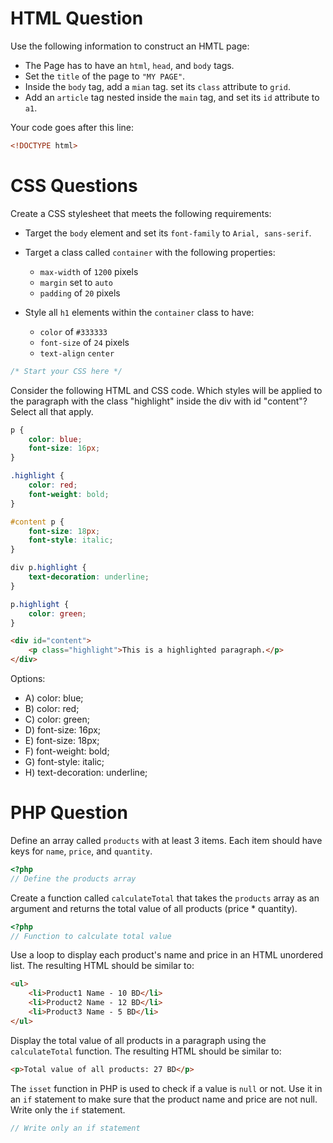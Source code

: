# HTML Question

Use the following information to construct an HMTL page:
- The Page has to have an `html`, `head`, and `body` tags.
- Set the `title` of the page to `"MY PAGE"`.
- Inside the `body` tag, add a `mian` tag. set its `class` attribute to `grid`.
- Add an `article` tag nested inside the `main` tag, and set its `id` attribute to `a1`.

Your code goes after this line:
```html
<!DOCTYPE html>
```

# CSS Questions

Create a CSS stylesheet that meets the following requirements:

- Target the `body` element and set its `font-family` to `Arial, sans-serif`.

- Target a class called `container` with the following properties:
    - `max-width` of `1200` pixels
    - `margin` set to `auto`
    - `padding` of `20` pixels

- Style all `h1` elements within the `container` class to have:
    - `color` of `#333333`
    - `font-size` of `24` pixels
    - `text-align` `center`

```css
/* Start your CSS here */
```

Consider the following HTML and CSS code. Which styles will be applied to the paragraph with the class "highlight" inside the div with id "content"? Select all that apply.
```css
p {
    color: blue;
    font-size: 16px;
}

.highlight {
    color: red;
    font-weight: bold;
}

#content p {
    font-size: 18px;
    font-style: italic;
}

div p.highlight {
    text-decoration: underline;
}

p.highlight {
    color: green;
}
```
```html
<div id="content">
    <p class="highlight">This is a highlighted paragraph.</p>
</div>
```

Options:
- A) color: blue;
- B) color: red;
- C) color: green;
- D) font-size: 16px;
- E) font-size: 18px;
- F) font-weight: bold;
- G) font-style: italic;
- H) text-decoration: underline;

# PHP Question

Define an array called `products` with at least 3 items. Each item should have keys for `name`, `price`, and `quantity`.

```php
<?php
// Define the products array
```

Create a function called `calculateTotal` that takes the `products` array as an argument and returns the total value of all products (price * quantity).

```php
<?php
// Function to calculate total value
```

Use a loop to display each product's name and price in an HTML unordered list.
The resulting HTML should be similar to:
```html
<ul>
    <li>Product1 Name - 10 BD</li>
    <li>Product2 Name - 12 BD</li>
    <li>Product3 Name - 5 BD</li>
</ul>
```

Display the total value of all products in a paragraph using the `calculateTotal` function.
The resulting HTML should be similar to:
```html
<p>Total value of all products: 27 BD</p>
```

The `isset` function in PHP is used to check if a value is `null` or not. Use it in an `if` statement to make sure that the product name and price are not null. Write only the `if` statement.

```php
// Write only an if statement
```
